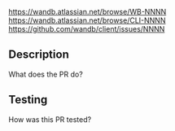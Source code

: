 <!--
  Name your PR: (Use one of the below formats)
  - [CLI-NNNN]: Brief description of changes if jira ticket
  - [WB-NNNN]: Brief description of changes if jira ticket
  - Brief description of changes
-->

<!-- Include one or more of the following issue URLs if applicable -->
https://wandb.atlassian.net/browse/WB-NNNN
https://wandb.atlassian.net/browse/CLI-NNNN
https://github.com/wandb/client/issues/NNNN

Description
-----------

What does the PR do?

Testing
-------

How was this PR tested?
